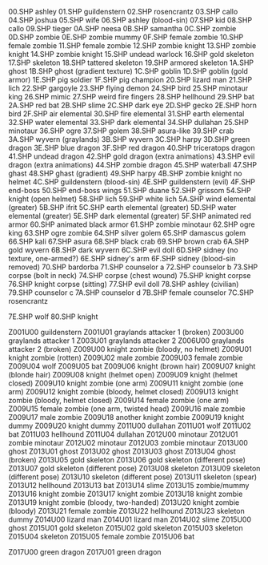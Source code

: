 00.SHP ashley
01.SHP guildenstern
02.SHP rosencrantz
03.SHP callo
04.SHP joshua
05.SHP wife
06.SHP ashley (blood-sin)
07.SHP kid
08.SHP callo
09.SHP tieger
0A.SHP neesa
0B.SHP samantha
0C.SHP zombie
0D.SHP zombie
0E.SHP zombie mummy
0F.SHP female zombie
10.SHP female zombie
11.SHP female zombie
12.SHP zombie knight
13.SHP zombie knight
14.SHP zombie knight
15.SHP undead warlock
16.SHP gold skeleton
17.SHP skeleton
18.SHP tattered skeleton
19.SHP armored skeleton
1A.SHP ghost
1B.SHP ghost (gradient texture)
1C.SHP goblin
1D.SHP goblin (gold armor)
1E.SHP pig soldier
1F.SHP pig champion
20.SHP lizard man
21.SHP lich
22.SHP gargoyle
23.SHP flying demon
24.SHP bird
25.SHP minotaur king
26.SHP mimic
27.SHP weird fire fingers
28.SHP hellhound
29.SHP bat
2A.SHP red bat
2B.SHP slime
2C.SHP dark eye
2D.SHP gecko
2E.SHP horn bird
2F.SHP air elemental
30.SHP fire elemental
31.SHP earth elemental
32.SHP water elemental
33.SHP dark elemental
34.SHP dullahan
25.SHP minotaur
36.SHP ogre
37.SHP golem
38.SHP asura-like
39.SHP crab
3A.SHP wyvern (graylands)
3B.SHP wyvern
3C.SHP harpy
3D.SHP green dragon
3E.SHP blue dragon
3F.SHP red dragon
40.SHP triceratops dragon
41.SHP undead dragon
42.SHP gold dragon (extra animations)
43.SHP evil dragon (extra animations)
44.SHP zombie dragon
45.SHP waterball
47.SHP ghast
48.SHP ghast (gradient)
49.SHP harpy
4B.SHP zombie knight no helmet
4C.SHP guildenstern (blood-sin)
4E.SHP guildenstern (evil)
4F.SHP end-boss
50.SHP end-boss wings
51.SHP duane
52.SHP grissom
54.SHP knight (open helmet)
58.SHP lich
59.SHP white lich
5A.SHP wind elemental (greater)
5B.SHP ifrit
5C.SHP earth elemental (greater)
5D.SHP water elemental (greater)
5E.SHP dark elemental (greater)
5F.SHP animated red armor
60.SHP animated black armor
61.SHP zombie minotaur
62.SHP ogre king
63.SHP ogre zombie
64.SHP silver golem
65.SHP damascus golem
66.SHP kali
67.SHP asura
68.SHP black crab
69.SHP brown crab
6A.SHP gold wyvern
6B.SHP dark wyvern
6C.SHP evil doll
6D.SHP sidney (no texture, one-armed?)
6E.SHP sidney's arm
6F.SHP sidney (blood-sin removed)
70.SHP bardorba
71.SHP counselor a
72.SHP counselor b
73.SHP corpse (bolt in neck)
74.SHP corpse (chest wound)
75.SHP knight corpse
76.SHP knight corpse (sitting)
77.SHP evil doll
78.SHP ashley (civilian)
79.SHP counselor c
7A.SHP counselor d
7B.SHP female counselor
7C.SHP rosencrantz

7E.SHP wolf
80.SHP knight

Z001U00 guildenstern
Z001U01 graylands attacker 1 (broken)
Z003U00 graylands attacker 1
Z003U01 graylands attacker 2
Z006U00 graylands attacker 2 (broken)
Z009U00 knight zombie (bloody, no helmet)
Z009U01 knight zombie (rotten)
Z009U02 male zombie
Z009U03 female zombie
Z009U04 wolf
Z009U05 bat
Z009U06 knight (brown hair)
Z009U07 knight (blonde hair)
Z009U08 knight (helmet open)
Z009U09 knight (helmet closed)
Z009U10 knight zombie (one arm)
Z009U11 knight zombie (one arm)
Z009U12 knight zombie (bloody, helmet closed)
Z009U13 knight zombie (bloody, helmet closed)
Z009U14 female zombie (one arm)
Z009U15 female zombie (one arm, twisted head)
Z009U16 male zombie
Z009U17 male zombie
Z009U18 another knight zombie
Z009U19 knight dummy
Z009U20 knight dummy
Z011U00 dullahan
Z011U01 wolf
Z011U02 bat
Z011U03 hellhound
Z011U04 dullahan
Z012U00 minotaur
Z012U01 zombie minotaur
Z012U02 minotaur
Z012U03 zombie minotaur
Z013U00 ghost
Z013U01 ghost
Z013U02 ghost
Z013U03 ghost
Z013U04 ghost (broken)
Z013U05 gold skeleton
Z013U06 gold skeleton (different pose)
Z013U07 gold skeleton (different pose)
Z013U08 skeleton
Z013U09 skeleton (different pose)
Z013U10 skeleton (different pose)
Z013U11 skeleton (spear)
Z013U12 hellhound
Z013U13 bat
Z013U14 slime
Z013U15 zombie/mummy
Z013U16 knight zombie
Z013U17 knight zombie
Z013U18 knight zombie
Z013U19 knight zombie (bloody, two-handed)
Z013U20 knight zombie (bloody)
Z013U21 female zombie
Z013U22 hellhound
Z013U23 skeleton dummy
Z014U00 lizard man
Z014U01 lizard man
Z014U02 slime
Z015U00 ghost
Z015U01 gold skeleton
Z015U02 gold skeleton
Z015U03 skeleton
Z015U04 skeleton
Z015U05 female zombie
Z015U06 bat

Z017U00 green dragon
Z017U01 green dragon
